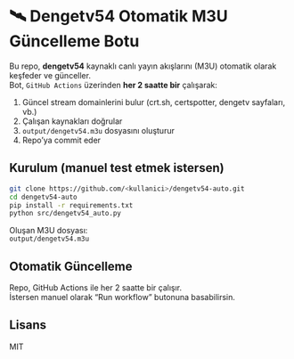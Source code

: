 # 🛰️ Dengetv54 Otomatik M3U Güncelleme Botu

Bu repo, **dengetv54** kaynaklı canlı yayın akışlarını (M3U) otomatik olarak keşfeder ve günceller.  
Bot, `GitHub Actions` üzerinden **her 2 saatte bir** çalışarak:

1. Güncel stream domainlerini bulur (crt.sh, certspotter, dengetv sayfaları, vb.)
2. Çalışan kaynakları doğrular
3. `output/dengetv54.m3u` dosyasını oluşturur
4. Repo’ya commit eder

## Kurulum (manuel test etmek istersen)

```bash
git clone https://github.com/<kullanici>/dengetv54-auto.git
cd dengetv54-auto
pip install -r requirements.txt
python src/dengetv54_auto.py
```

Oluşan M3U dosyası:  
`output/dengetv54.m3u`

## Otomatik Güncelleme

Repo, GitHub Actions ile her 2 saatte bir çalışır.  
İstersen manuel olarak “Run workflow” butonuna basabilirsin.

## Lisans

MIT
